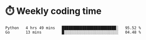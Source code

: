 
# :stopwatch: Weekly coding time 
<!--START_SECTION:waka-->
```text
Python   4 hrs 49 mins   ████████████████████████░   95.52 % 
Go       13 mins         █░░░░░░░░░░░░░░░░░░░░░░░░   04.48 % 
```
<!--END_SECTION:waka-->


<!-- <p> <img src="https://github-readme-stats.vercel.app/api?username=cozgerest&show_icons=true&hide_border=false" />  </p> -->

